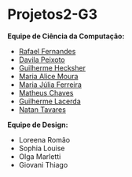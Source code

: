 # Projetos2-G3

**Equipe de Ciência da Computação:**
- [Rafael Fernandes](github.com)
- [Davila Peixoto](https://github.com/Davilapeixoto)
- [Guilherme Hecksher](https://github.com/G-Hecksher8)
- [Maria Alice Moura](https://github.com/aalicevieiraa)
- [Maria Júlia Ferreira](https://github.com/Majufponte)
- [Matheus Chaves](github.com)
- [Guilherme Lacerda](https://github.com/guilhermeblacerda)
- [Natan Tavares](https://github.com/Natan-Tavares)
  
**Equipe de Design:**
- Loreena Romão
- Sophia Louise
- Olga Marletti
- Giovani Thiago
